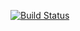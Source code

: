 [![Build Status](https://travis-ci.com/light0x00/blog-api.svg?branch=master)](https://travis-ci.com/light0x00/blog-api)